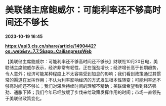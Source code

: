 # 美联储主席鲍威尔：可能利率还不够高时间还不够长

**2023-10-19 16:45**

**https://api3.cls.cn/share/article/1490442?os=web&sv=7.7.5&app=CailianpressWeb**

【美联储主席鲍威尔：可能利率还不够高时间还不够长】财联社10月20日电，美联储主席鲍威尔表示，经济非常有韧性，正在强劲增长；经济增长高于长期趋势，令人意外；经济可能某种程度上不太容易受到加息的影响；我们看到政策通过其惯常的渠道在发挥作用；不认为利率影响经济的方式发生根本性转变；可能利率还不够高时间还不够长；我们对滞后持续时间的理解不精确；美联储希望看到经济强劲、通胀下降；我们今年已经放缓了步伐来给政策发挥作用的时间；市场一直领先于美联储政策变化。